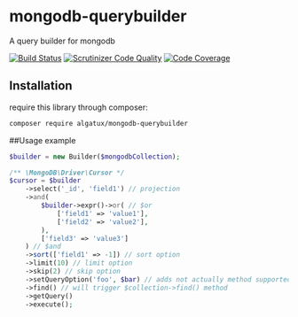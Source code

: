 # mongodb-querybuilder
A query builder for mongodb

[![Build Status](https://travis-ci.org/Algatux/mongodb-querybuilder.svg?branch=master)](https://travis-ci.org/Algatux/mongodb-querybuilder)
[![Scrutinizer Code Quality](https://scrutinizer-ci.com/g/Algatux/mongodb-querybuilder/badges/quality-score.png?b=master)](https://scrutinizer-ci.com/g/Algatux/mongodb-querybuilder/?branch=master)
[![Code Coverage](https://scrutinizer-ci.com/g/Algatux/mongodb-querybuilder/badges/coverage.png?b=master)](https://scrutinizer-ci.com/g/Algatux/mongodb-querybuilder/?branch=master)

## Installation

require this library through composer:

```bash
composer require algatux/mongodb-querybuilder
```

##Usage example

```php
$builder = new Builder($mongodbCollection);

/** \MongoDB\Driver\Cursor */
$cursor = $builder
    ->select('_id', 'field1') // projection
    ->and(
        $builder->expr()->or( // $or
            ['field1' => 'value1'],
            ['field2' => 'value2'],
        ),
        ['field3' => 'value3']
    ) // $and
    ->sort(['field1' => -1]) // sort option
    ->limit(10) // limit option
    ->skip(2) // skip option
    ->setQueryOption('foo', $bar) // adds not actually method supported options
    ->find() // will trigger $collection->find() method
    ->getQuery()
    ->execute();
```
